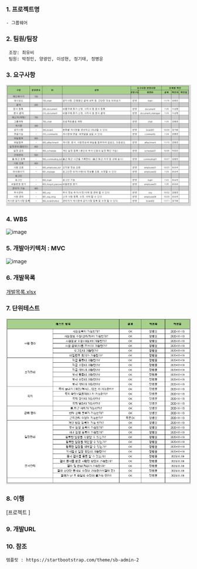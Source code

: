 ### 1. 프로젝트명
    - 그룹웨어 
    
### 2. 팀원/팀장
``` Team
 조장: 최유비  
 팀원: 박정민, 양광민, 이성현, 정기태, 정병운   
```

### 3. 요구사항
![image](https://github.com/HYKim8/OMG/blob/main/%EC%9A%94%EA%B5%AC%EC%82%AC%ED%95%AD%20.PNG)  

### 4. WBS  
![image](https://github.com/HYKim8/OMG/blob/main/wbs.jpg)

### 5. 개발아키텍처 : MVC
![image](https://github.com/HYKim8/OMG/blob/main/Spring_MVC.png)
### 6. 개발목록
[개발목록.xlsx](https://github.com/HYKim8/OMG/blob/main/%EA%B0%9C%EB%B0%9C%EB%AA%A9%EB%A1%9D.xlsx)
### 7. 단위테스트
![image](https://github.com/HYKim8/OMG/blob/main/%EB%8B%A8%EC%9C%84%ED%85%8C%EC%8A%A4%ED%8A%B8.PNG)
### 8. 이행
[프로젝트 ]
### 9. 개발URL

### 10. 참조
``` 참조
템플릿 : https://startbootstrap.com/theme/sb-admin-2
```
